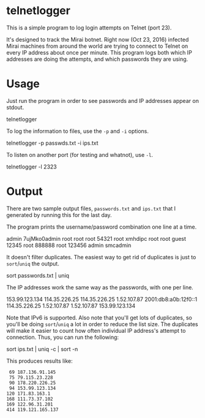 # telnetlogger

This is a simple program to log login attempts on Telnet (port 23).

It's designed to track the Mirai botnet. Right now (Oct 23, 2016) infected Mirai
machines from around the world are trying to connect to Telnet on every IP address about once
per minute. This program logs both which IP addresses are doing the attempts, and which
passwords they are using.

# Usage

Just run the program in order to see passwords and IP addresses appear on stdout.

  telnetlogger
  
To log the information to files, use the `-p` and `-i` options.

  telnetlogger -p passwds.txt -i ips.txt
  
To listen on another port (for testing and whatnot), use `-l`.

  telnetlogger -l 2323
  
# Output

There are two sample output files, `passwords.txt` and `ips.txt` that
I generated by running this for the last day.

The program prints the username/password combination one line at a time.

  admin 7ujMko0admin
  root root
  root 54321
  root xmhdipc
  root root
  guest 12345
  root 888888
  root 123456
  admin smcadmin

It doesn't filter duplicates. The easiest way to get rid of duplicates is
just to `sort`/`uniq` the output.

  sort passwords.txt | uniq
  
The IP addresses work the same way as the passwords, with one per line.

  153.99.123.134
  114.35.226.25
  114.35.226.25
  1.52.107.87
  2001:db8:a0b:12f0::1
  114.35.226.25
  1.52.107.87
  1.52.107.87
  153.99.123.134
  
Note that IPv6 is supported. Also note that you'll get lots of duplicates, 
so you'll be doing `sort`/`uniq` a lot in order to reduce the list size. The
duplicates will make it easier to count how often individual IP address's attempt
to connection. Thus, you can run the following:

  sort ips.txt | uniq -c | sort -n
  
This produces results like:

     69 187.136.91.145
     75 79.115.23.228
     90 178.220.226.25
     94 153.99.123.134
    120 171.83.163.1
    168 111.73.37.102
    169 122.96.31.201
    414 119.121.165.137
    


  
